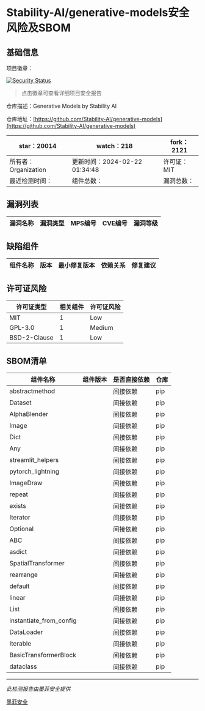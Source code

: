 # Stability-AI/generative-models安全风险及SBOM

## 基础信息

项目徽章：

[![Security Status](https://www.murphysec.com/platform3/v31/badge/1761835254102118400.svg)](https://www.murphysec.com/console/report/1674325341837017088/1761835254102118400)

> 点击徽章可查看详细项目安全报告

仓库描述：Generative Models by Stability AI

仓库地址：[https://github.com/Stability-AI/generative-models](https://github.com/Stability-AI/generative-models)

| star：20014 | watch：218 | fork：2121 |
| ----------- | -------------- | ------------ |
| 所有者：Organization | 更新时间：2024-02-22 01:34:48 | 许可证：MIT |
| 最近检测时间： | 组件总数： | 漏洞总数： |




## 漏洞列表

| 漏洞名称 | 漏洞类型 | MPS编号 | CVE编号 | 漏洞等级 |
| ------- | ------ | ------- | ------ | ----- |





## 缺陷组件

| 组件名称 | 版本 | 最小修复版本 | 依赖关系 | 修复建议 |
| -------- | ---- | ------------ | -------- | -------- |





## 许可证风险

| 许可证类型 | 相关组件 | 许可证风险 |
| ---------- | -------- | ---------- |
|MIT|1|Low|
|GPL-3.0|1|Medium|
|BSD-2-Clause|1|Low|




## SBOM清单

| 组件名称 | 组件版本 | 是否直接依赖 | 仓库 |
| -------- | -------- | ------------ | ---- |
|abstractmethod||间接依赖|pip|
|Dataset||间接依赖|pip|
|AlphaBlender||间接依赖|pip|
|Image||间接依赖|pip|
|Dict||间接依赖|pip|
|Any||间接依赖|pip|
|streamlit_helpers||间接依赖|pip|
|pytorch_lightning||间接依赖|pip|
|ImageDraw||间接依赖|pip|
|repeat||间接依赖|pip|
|exists||间接依赖|pip|
|Iterator||间接依赖|pip|
|Optional||间接依赖|pip|
|ABC||间接依赖|pip|
|asdict||间接依赖|pip|
|SpatialTransformer||间接依赖|pip|
|rearrange||间接依赖|pip|
|default||间接依赖|pip|
|linear||间接依赖|pip|
|List||间接依赖|pip|
|instantiate_from_config||间接依赖|pip|
|DataLoader||间接依赖|pip|
|Iterable||间接依赖|pip|
|BasicTransformerBlock||间接依赖|pip|
|dataclass||间接依赖|pip|


------

*此检测报告由墨菲安全提供*

[墨菲安全](www.murphysec.com)